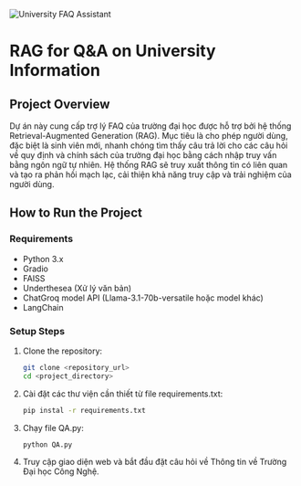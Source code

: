 ![University FAQ Assistant](https://github.com/user-attachments/assets/3fb48404-3472-4ee5-aff7-349f3d41f83f)

# RAG for Q&A on University Information

## Project Overview

Dự án này cung cấp trợ lý FAQ của trường đại học được hỗ trợ bởi hệ thống Retrieval-Augmented Generation (RAG). Mục tiêu là cho phép người dùng, đặc biệt là sinh viên mới, nhanh chóng tìm thấy câu trả lời cho các câu hỏi về quy định và chính sách của trường đại học bằng cách nhập truy vấn bằng ngôn ngữ tự nhiên. Hệ thống RAG sẽ truy xuất thông tin có liên quan và tạo ra phản hồi mạch lạc, cải thiện khả năng truy cập và trải nghiệm của người dùng.

## How to Run the Project

### Requirements
- Python 3.x
- Gradio
- FAISS
- Underthesea (Xử lý văn bản)
- ChatGroq model API (Llama-3.1-70b-versatile hoặc model khác)
- LangChain

### Setup Steps
1. Clone the repository:
   ```bash
   git clone <repository_url>
   cd <project_directory>
2. Cài đặt các thư viện cần thiết từ file requirements.txt:
   ```bash
   pip instal -r requirements.txt
3. Chạy file QA.py:
   ```bash
   python QA.py
4. Truy cập giao diện web và bắt đầu đặt câu hỏi về Thông tin về Trường Đại học Công Nghệ.

